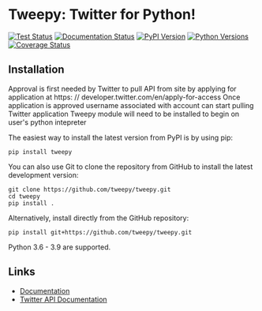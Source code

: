 Tweepy: Twitter for Python!
======

[![Test Status](https://github.com/tweepy/tweepy/workflows/Test/badge.svg)](https://github.com/tweepy/tweepy/actions?query=workflow%3ATest)
[![Documentation Status](https://readthedocs.org/projects/tweepy/badge/?version=latest)](https://tweepy.readthedocs.io/en/latest/)
[![PyPI Version](https://img.shields.io/pypi/v/tweepy?label=PyPI)](https://pypi.org/project/tweepy/)
[![Python Versions](https://img.shields.io/pypi/pyversions/tweepy?label=Python)](https://pypi.org/project/tweepy/)
[![Coverage Status](https://img.shields.io/coveralls/tweepy/tweepy/master.svg?style=flat)](https://coveralls.io/github/tweepy/tweepy?branch=master)

Installation
------------
Approval is first needed by Twitter to pull API from site by applying for application at https: // developer.twitter.com/en/apply-for-access
Once application is approved username associated with account can start pulling Twitter application
Tweepy module will need to be installed to begin on user's python intepreter

The easiest way to install the latest version from PyPI is by using pip:

    pip install tweepy

You can also use Git to clone the repository from GitHub to install the latest
development version:

    git clone https://github.com/tweepy/tweepy.git
    cd tweepy
    pip install .

Alternatively, install directly from the GitHub repository:

    pip install git+https://github.com/tweepy/tweepy.git

Python 3.6 - 3.9 are supported.

Links
-----

- [Documentation](https://tweepy.readthedocs.io/en/latest/)
- [Twitter API Documentation](https://developer.twitter.com/en/docs/twitter-api)

